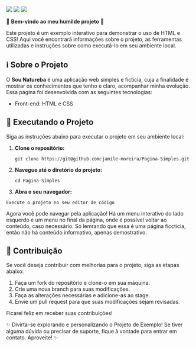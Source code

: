 <img src="https://github.com/jamile-moreira/Pagina-Simples/assets/102548113/57112d2a-2d25-4684-b39c-bb6ffe735a07" />
<img src="https://github.com/jamile-moreira/Pagina-Simples/assets/102548113/797b0da3-a707-4a57-883d-2fb7214f4e01"/>
<img src="https://github.com/jamile-moreira/Pagina-Simples/assets/102548113/5289c3a6-0654-40de-bb4d-688cd374d5aa"/>


🎉 **Bem-vindo ao meu humilde projeto** 🚀

Este projeto é um exemplo interativo para demonstrar o uso de HTML e CSS! Aqui você encontrará informações sobre o projeto, as ferramentas utilizadas e instruções sobre como executá-lo em seu ambiente local.

## ℹ️ Sobre o Projeto

O **Sou Natureba** é uma aplicação web simples e ficticia, cuja a finalidade é mostrar os conhecimentos que tenho e claro, acompanhar minha evolução. Essa página foi desenvolvida com as seguintes tecnologias:

- Front-end: HTML e CSS

## 🚀 Executando o Projeto

Siga as instruções abaixo para executar o projeto em seu ambiente local:

1. **Clone o repositório:**

   ```
   git clone https://git@github.com:jamile-moreira/Pagina-Simples.git
   ```

2. **Navegue até o diretório do projeto:**

   ```
   cd Pagina-Simples
   ```

3.   **Abra o seu navegador:**

   ```
   Execute o projeto no seu editor de código
   ```

   Agora você pode navegar pela aplicação! Há um menu interativo do lado esquerdo e um menu no final da página, onde é possível voltar ao conteúdo, caso necessário. Só lemrando que essa é uma página ficcticia, então não há conteúdo informativo, apenas demostrativo. 

## 📝 Contribuição

Se você deseja contribuir com melhorias para o projeto, siga as etapas abaixo:

1. Faça um fork do repositório e clone-o em sua máquina.
2. Crie uma nova branch para suas modificações.
3. Faça as alterações necessárias e adicione-as ao stage.
4. Envie um pull request para que suas modificações sejam revisadas.

Ficarei feliz em receber suas contribuições!

✨ Divirta-se explorando e personalizando o Projeto de Exemplo! Se tiver alguma dúvida ou precisar de suporte, fique à vontade para entrar em contato. Aproveite! ✨
